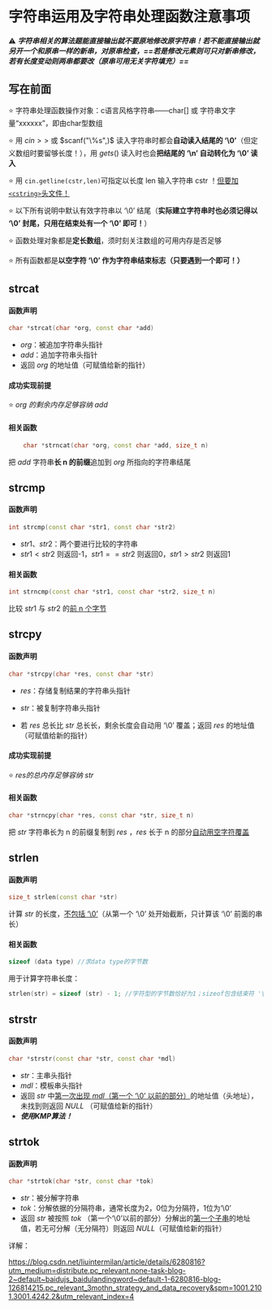 # 字符串运用及字符串处理函数注意事项

⚠ ***字符串相关的算法题能直接输出就不要原地修改原字符串！若不能直接输出就另开一个和原串一样的新串，对原串检查，==若是修改元素则可只对新串修改，若有长度变动则两串都要改（原串可用无关字符填充）==***



## 写在前面



⭐ 字符串处理函数操作对象：c语言风格字符串——char[] 或 字符串文字量“xxxxxx”，即由char型数组

⭐ 用 $cin>>$ 或 $scanf("\%s",)$ 读入字符串时都会**自动读入结尾的 ‘\0’**（但定义数组时要留够长度！），用 $gets()$ 读入时也会**把结尾的 ‘\n’ 自动转化为 ‘\0’ 读入**

⭐ 用 `cin.getline(cstr,len)`可指定以长度 len 输入字符串 cstr ！<u>但要加`<cstring>`头文件！</u> 

⭐ 以下所有说明中默认有效字符串以 ‘\0’ 结尾（**实际建立字符串时也必须记得以 ‘\0’ 封尾，只用在结束处有一个 ‘\0’ 即可！**）

⭐ 函数处理对象都是**定长数组**，须时刻关注数组的可用内存是否足够

⭐ 所有函数都是**以空字符 ‘\0’ 作为字符串结束标志（只要遇到一个即可！）**





## strcat



#### 函数声明

```c++
char *strcat(char *org, const char *add)
```

-   $org$：被追加字符串头指针
-   $add$：追加字符串头指针
-   返回 $org$ 的地址值（可赋值给新的指针）



#### 成功实现前提

⭐ *$org$ 的剩余内存足够容纳 $add$*



#### 相关函数

```c++
	char *strncat(char *org, const char *add, size_t n)
```

把 $add$ 字符串**长 n 的前缀**追加到 $org$ 所指向的字符串结尾





## strcmp



#### 函数声明

```c++
int strcmp(const char *str1, const char *str2)
```

-   $str1、str2$：两个要进行比较的字符串
-   $str1<str2$ 则返回-1，$str1==str2$ 则返回0，$str1>str2$ 则返回1



#### 相关函数

```c++
int strncmp(const char *str1, const char *str2, size_t n)
```

比较 $str1$ 与 $str2$ 的<u>前 n 个字节</u>





## strcpy



#### 函数声明

```c++
char *strcpy(char *res, const char *str)
```

-   $res$：存储复制结果的字符串头指针
-   $str$：被复制字符串头指针

-   若 $res$ 总长比 $str$ 总长长，剩余长度会自动用 ‘\0’ 覆盖；返回 $res$ 的地址值（可赋值给新的指针）



#### 成功实现前提

⭐ *$res$的总内存足够容纳 $str$*



#### 相关函数

```c++
char *strncpy(char *res, const char *str, size_t n)
```

把 $str$ 字符串长为 n 的前缀复制到 $res$ ，$res$ 长于 n 的部分<u>自动用空字符覆盖</u>





## strlen



#### 函数声明

```c++
size_t strlen(const char *str)
```

计算 $str$ 的长度，<u>不包括 ‘\0’</u>（从第一个 ‘\0’ 处开始截断，只计算该 ‘\0’ 前面的串长）



#### 相关函数

```c++
sizeof (data type) //求data type的字节数
```

用于计算字符串长度：

```c++
strlen(str) = sizeof (str) - 1; //字符型的字节数恰好为1；sizeof包含结束符 '\0'
```





## strstr



#### 函数声明

```c++
char *strstr(const char *str, const char *mdl)
```

-   $str$：主串头指针
-   $mdl$：模板串头指针
-   返回 $str$ 中<u>第一次出现 $mdl$（第一个 ‘\0’ 以前的部分）</u>的地址值（头地址），未找到则返回 $NULL$ （可赋值给新的指针）
-   ***使用KMP算法！***





## strtok



#### 函数声明

```c++
char *strtok(char *str, const char *tok)
```

-   $str$：被分解字符串
-   $tok$：分解依据的分隔符串，通常长度为2，0位为分隔符，1位为‘\0’
-   返回 $str$ 被按照 $tok$ （第一个‘\0’以前的部分）分解出的<u>第一个子串</u>的地址值，若无可分解（无分隔符）则返回 $NULL$（可赋值给新的指针）

详解：

https://blog.csdn.net/liuintermilan/article/details/6280816?utm_medium=distribute.pc_relevant.none-task-blog-2~default~baidujs_baidulandingword~default-1-6280816-blog-126814215.pc_relevant_3mothn_strategy_and_data_recovery&spm=1001.2101.3001.4242.2&utm_relevant_index=4
